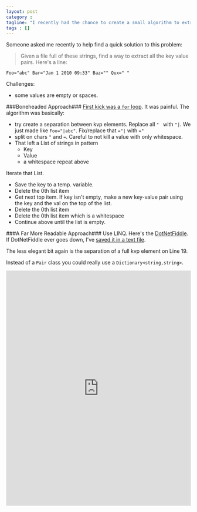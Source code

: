 ```yaml
---
layout: post
category : 
tagline: "I recently had the chance to create a small algorithm to extract key-value pairs from a flat file."
tags : []
---
```


Someone asked me recently to help find a quick solution to this problem:

>Given a file full of these strings, find a way to extract all the key value pairs. Here's a line:

    Foo="abc" Bar="Jan 1 2010 09:33" Baz="" Qux=" "

Challenges:
* some values are empty or spaces.

###Boneheaded Approach###
[First kick was a `for` loop](http://dotnetfiddle.net/L9Svn1). It was painful. The algorithm was basically:

* try create a separation between kvp elements. Replace all `" ` with `"|`. We just made like `Foo="|abc"`. Fix/replace that `="|` with `="` 
* split on chars `"` and `=`. Careful to not kill a value with only whitespace.
* That left a List of strings in pattern
    * Key
    * Value
    * a whitespace
    repeat above

Iterate that List. 
* Save the key to a temp. variable. 
* Delete the 0th list item
* Get next top item. If key isn't empty, make a new key-value pair using the key and the val on the top of the list.
* Delete the 0th list item
* Delete the 0th list item which is a whitespace
* Continue above until the list is empty. 

###A Far More Readable Approach###
Use LINQ. Here's the [DotNetFiddle](http://dotnetfiddle.net/BoHx2d). If DotNetFiddle ever goes down, I've [saved it in a text file](http://devtxt.com/blogfiles/files/key-value-pairs-linq.txt).

The less elegant bit again is the separation of a full kvp element on Line 19.

Instead of a `Pair` class you could really use a `Dictionary<string,string>`.

<iframe width="100%" height="640" src="http://dotnetfiddle.net/Widget/BoHx2d" frameborder="0"></iframe>

